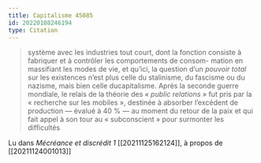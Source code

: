 ```yaml
---
title: Capitalisme 45085
id: 20220108246194
type: Citation
---
```


> système avec les industries tout court, dont la fonction consiste à fabriquer et à contrôler les comportements de consom- mation en massifiant les modes de vie, et qu’ici, la question d’un *pouvoir total* sur les existences n’est plus celle du stalinisme, du fascisme ou du nazisme, mais bien celle ducapitalisme. Après la seconde guerre mondiale, le relais de la théorie des *« public relations »* fut pris par la « recherche sur les mobiles », destinée à absorber l’excédent de production — évalué à 40 % — au moment du retour de la paix et qui fait appel à son tour au « subconscient » pour surmonter les difficultés

Lu dans *Mécréance et discrédit 1* [[20211125162124]], à propos de [[20211124001013]]